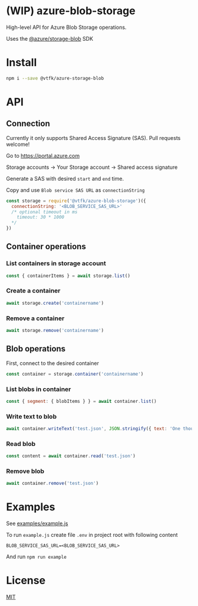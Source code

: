 # (WIP) azure-blob-storage

High-level API for Azure Blob Storage operations.

Uses the [@azure/storage-blob](https://www.npmjs.com/package/@azure/storage-blob) SDK

# Install

```bash
npm i --save @vtfk/azure-storage-blob
```

# API

## Connection

Currently it only supports Shared Access Signature (SAS). Pull requests welcome!

Go to https://portal.azure.com

Storage accounts -> Your Storage account -> Shared access signature

Generate a SAS with desired `start` and `end` time.

Copy and use `Blob service SAS URL` as `connectionString`

```js
const storage = require('@vtfk/azure-blob-storage')({
  connectionString: '<BLOB_SERVICE_SAS_URL>'
  /* optional timeout in ms
    timeout: 30 * 1000
  */
})
```

## Container operations


### List containers in storage account

```js
const { containerItems } = await storage.list()
```

### Create a container

```js
await storage.create('containername')
```

### Remove a container

```js
await storage.remove('containername')
```

## Blob operations

First, connect to the desired container

```js
const container = storage.container('containername')
```

### List blobs in container

```js
const { segment: { blobItems } } = await container.list()
```

### Write text to blob

```js
await container.writeText('test.json', JSON.stringify({ text: 'One thought fills immensity.' }))
```

### Read blob

```js
const content = await container.read('test.json')
```

### Remove blob

```js
await container.remove('test.json')
```

# Examples

See [examples/example.js](examples/example.js)

To run `example.js` create file `.env` in project root with following content

```
BLOB_SERVICE_SAS_URL=<BLOB_SERVICE_SAS_URL>
```

And run `npm run example`

# License

[MIT](LICENSE)
